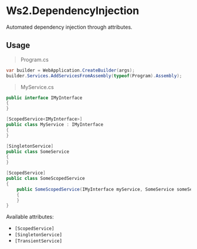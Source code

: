 # Ws2.DependencyInjection

Automated dependency injection through attributes.

## Usage

> Program.cs

```csharp
var builder = WebApplication.CreateBuilder(args);
builder.Services.AddServicesFromAssembly(typeof(Program).Assembly);
```

> MyService.cs

```csharp
public interface IMyInterface
{
}

[ScopedService<IMyInterface>]
public class MyService : IMyInterface
{
}

[SingletonService]
public class SomeService
{
}

[ScopedService]
public class SomeScopedService
{
    public SomeScopedService(IMyInterface myService, SomeService someService)
    {
    }
}
```

Available attributes:

- `[ScopedService]`
- `[SingletonService]`
- `[TransientService]`

